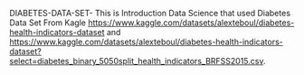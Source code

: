 DIABETES-DATA-SET-
This  is Introduction Data Science that used Diabetes Data Set From Kagle https://www.kaggle.com/datasets/alexteboul/diabetes-health-indicators-dataset and https://www.kaggle.com/datasets/alexteboul/diabetes-health-indicators-dataset?select=diabetes_binary_5050split_health_indicators_BRFSS2015.csv.

